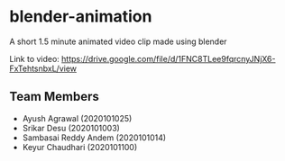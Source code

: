 # blender-animation
A short 1.5 minute animated video clip made using blender

Link to video: https://drive.google.com/file/d/1FNC8TLee9fqrcnyJNjX6-FxTehtsnbxL/view

## Team Members
- Ayush Agrawal (2020101025)
- Srikar Desu (2020101003)
- Sambasai Reddy Andem (2020101014)
- Keyur Chaudhari (2020101100)
